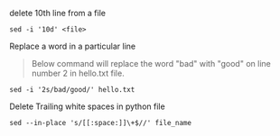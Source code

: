 delete 10th line from a  file

```
sed -i '10d' <file>
```

Replace a word in a particular line
> Below command will replace the word "bad" with "good" on line number 2 in hello.txt file.

```
sed -i '2s/bad/good/' hello.txt
```

Delete Trailing white spaces in python file
```
sed --in-place 's/[[:space:]]\+$//' file_name
```
